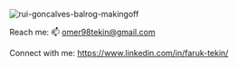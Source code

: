 ![rui-goncalves-balrog-makingoff](https://github.com/FarukTekin/FarukTekin/assets/86856272/fd9c3c74-9379-45b1-89ea-bccadf37ebda)


Reach me:
📫 omer98tekin@gmail.com


Connect with me:
https://www.linkedin.com/in/faruk-tekin/
